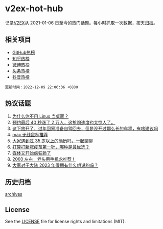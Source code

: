 # v2ex-hot-hub

 记录[V2EX](https://www.v2ex.com/)从 2021-01-06 日至今的热门话题。每小时抓取一次数据，按天[归档](archives)。
 
 ## 相关项目

- [GitHub热榜](https://github.com/lonnyzhang423/github-hot-hub)
- [知乎热榜](https://github.com/lonnyzhang423/zhihu-hot-hub)
- [微博热榜](https://github.com/lonnyzhang423/weibo-hot-hub)
- [头条热榜](https://github.com/lonnyzhang423/toutiao-hot-hub)
- [抖音热榜](https://github.com/lonnyzhang423/douyin-hot-hub)


 `更新时间：2022-12-09 22:06:36 +0800`

## 热议话题

1. [为什么你不用 Linux 当桌面？](https://www.v2ex.com/t/901241)
1. [预约最后 40 秒涨了 2 万人，这抢购速度也太惊人了。](https://www.v2ex.com/t/901263)
1. [这下放开了，过年回家准备自驾回去，但是没开过那么长的车程，有啥建议吗](https://www.v2ex.com/t/901261)
1. [mac 无线鼠标推荐](https://www.v2ex.com/t/901238)
1. [大家遇到过 35 岁以上的简历吗，一起聊聊](https://www.v2ex.com/t/901210)
1. [打算打新冠疫苗第一针，哪种是最优选？](https://www.v2ex.com/t/901291)
1. [媒体又开始疯狂舔了](https://www.v2ex.com/t/901371)
1. [2000 左右，老头用手机求推荐！](https://www.v2ex.com/t/901243)
1. [大家对于大陆 2023 年假期有什么想说的吗？](https://www.v2ex.com/t/901289)

## 历史归档

[archives](archives)

## License

See the [LICENSE](LICENSE) file for license rights and limitations (MIT).
